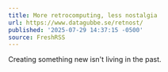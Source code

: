 ```yaml
---
title: More retrocomputing, less nostalgia
url: https://www.datagubbe.se/retnost/
published: '2025-07-29 14:37:15 -0500'
source: FreshRSS
---
```

Creating something new isn't living in the past.